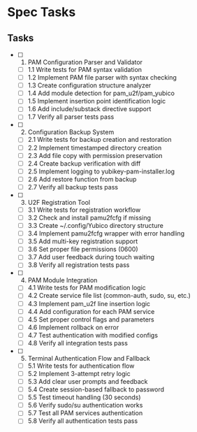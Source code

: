 # Spec Tasks

## Tasks

- [ ] 1. PAM Configuration Parser and Validator
  - [ ] 1.1 Write tests for PAM syntax validation
  - [ ] 1.2 Implement PAM file parser with syntax checking
  - [ ] 1.3 Create configuration structure analyzer
  - [ ] 1.4 Add module detection for pam_u2f/pam_yubico
  - [ ] 1.5 Implement insertion point identification logic
  - [ ] 1.6 Add include/substack directive support
  - [ ] 1.7 Verify all parser tests pass

- [ ] 2. Configuration Backup System
  - [ ] 2.1 Write tests for backup creation and restoration
  - [ ] 2.2 Implement timestamped directory creation
  - [ ] 2.3 Add file copy with permission preservation
  - [ ] 2.4 Create backup verification with diff
  - [ ] 2.5 Implement logging to yubikey-pam-installer.log
  - [ ] 2.6 Add restore function from backup
  - [ ] 2.7 Verify all backup tests pass

- [ ] 3. U2F Registration Tool
  - [ ] 3.1 Write tests for registration workflow
  - [ ] 3.2 Check and install pamu2fcfg if missing
  - [ ] 3.3 Create ~/.config/Yubico directory structure
  - [ ] 3.4 Implement pamu2fcfg wrapper with error handling
  - [ ] 3.5 Add multi-key registration support
  - [ ] 3.6 Set proper file permissions (0600)
  - [ ] 3.7 Add user feedback during touch waiting
  - [ ] 3.8 Verify all registration tests pass

- [ ] 4. PAM Module Integration
  - [ ] 4.1 Write tests for PAM modification logic
  - [ ] 4.2 Create service file list (common-auth, sudo, su, etc.)
  - [ ] 4.3 Implement pam_u2f line insertion logic
  - [ ] 4.4 Add configuration for each PAM service
  - [ ] 4.5 Set proper control flags and parameters
  - [ ] 4.6 Implement rollback on error
  - [ ] 4.7 Test authentication with modified configs
  - [ ] 4.8 Verify all integration tests pass

- [ ] 5. Terminal Authentication Flow and Fallback
  - [ ] 5.1 Write tests for authentication flow
  - [ ] 5.2 Implement 3-attempt retry logic
  - [ ] 5.3 Add clear user prompts and feedback
  - [ ] 5.4 Create session-based fallback to password
  - [ ] 5.5 Test timeout handling (30 seconds)
  - [ ] 5.6 Verify sudo/su authentication works
  - [ ] 5.7 Test all PAM services authentication
  - [ ] 5.8 Verify all authentication tests pass